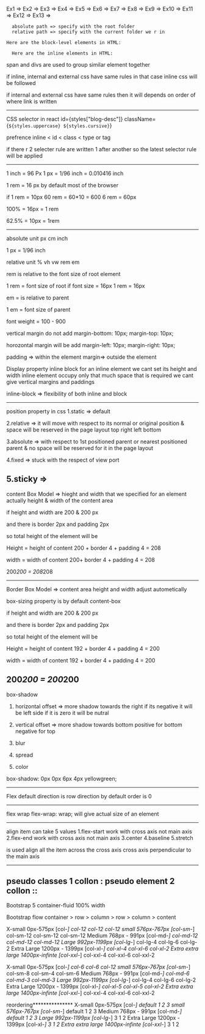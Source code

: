 Ex1 => 
Ex2 => 
Ex3 => 
Ex4 => 
Ex5 => 
Ex6 => 
Ex7 => 
Ex8 => 
Ex9 => 
Ex10 => 
Ex11 => 
Ex12 => 
Ex13 => 


<!-- <ol style={{ listStyleType: "upper-roman" }}> 
          <li>akash</li>
          <li>mobile</li>
          <li>laptop</li>
          <li>runner</li>
      </ol>
      <ul style={{ listStyleType: "circle" }}> 
          <li>akash</li>
          <li>mobile</li>
          <li>laptop</li>
          <li>runner</li>
      </ul> -->


      absolute path => specify with the root folder
      relative path => specify with the current folder we r in

    Here are the block-level elements in HTML:

<!-- <address><article><aside><blockquote><canvas><dd><div><dl><dt><fieldset><figcaption><figure><footer><form><h1>-<h6><header><hr><li><main><nav><noscript><ol><p><pre><section><table><tfoot><ul><video> -->


      Here are the inline elements in HTML:

<!-- <a><abbr><acronym><b><bdo><big><br><button><cite><code><dfn><em><i><img><input><kbd><label><map><object><output><q><samp><script><select><small><span><strong><sub><sup><textarea><time><tt><var> -->

span and divs are used to group similar element together

if inline, internal and external css have same rules in that case inline css will be followed

if internal and external css have same rules then it will depends on order of where link is written

-----------------------------------------
CSS selector in react
id={styles["blog-desc"]}
className={`${styles.uppercase} ${styles.cursive}`}

prefrence 
inline < id < class < type or tag

if there r 2 selecter rule are written 1 after another so the latest selector rule will be applied 

-----------------------------------------------------------------

1 inch = 96 Px
1 px = 1/96 inch = 0.010416 inch

1 rem = 16 px by default most of the browser

if 1 rem = 10px
60 rem = 60*10 = 600
6 rem = 60px

100% = 16px = 1 rem

62.5% = 10px = 1rem

--------------------------------------------------------------------


absolute unit px cm inch

1 px = 1/96 inch

relative unit % vh vw rem em 

rem is relative to the font size of root element

1 rem = font size of root
if font size = 16px
1 rem = 16px

em = is relative to parent

1 em = font size of parent

font weight = 100 - 900

vertical margin do not add 
margin-bottom: 10px;
margin-top: 10px;

horozontal margin will be add
margin-left: 10px;
margin-right: 10px;

padding => within the element
margin=> outside the element

Display  property inline block
for an inline element we cant set its height and width
inline element occupy only that much space that is required
we cant give vertical margins and paddings

inline-block => flexibility of both inline and block 

----------------------------------------
position property in css
1.static => default

2.relative => it will move with respect to its normal or original position & space will be reserved in the page layout
top right left bottom


3.absolute => with respect to 1st positioned parent or nearest positioned parent & no space will be reserved for it in the page layout

4.fixed => stuck with the respect of view port

5.sticky => 
----------------------------------------------
content Box Model => hieght and width that we specified for an element 
actually height & width of the content area

if height and width are 200 & 200 px

and there is border 2px and padding 2px

so total height of the element will be

Height = height of content 200 + border 4 + padding 4 = 208

width = width of content 200+ border 4 + padding 4 = 208

200*200 = 208*208

---------------------------------------------------

Border Box Model => content area height and width adjust autometically

box-sizing property is by default content-box

if height and width are 200 & 200 px

and there is border 2px and padding 2px

so total height of the element will be

Height = height of content 192 + border 4 + padding 4 = 200

width = width of content 192 + border 4 + padding 4 = 200

200*200 = 200*200
-------------------------------------------------

box-shadow

1. horizontal offset => more shadow towards the right
if its negative it will be left side
if it is zero it will be nutral 

2. vertical offset => more shadow towards bottom
positive for bottom
negative for top

3. blur

4. spread

5. color

box-shadow: 0px 0px 6px 4px yellowgreen;

----------------------------------------------------

Flex
default direction is row direction
by default order is 0

---------------------------------------------------

flex wrap
flex-wrap: wrap; will give actual size of an element 

---------------------------------------------------

 align item can take 5 values
1.flex-start work with cross axis not main axis
2.flex-end work with cross axis not main axis
3.center
4.baseline
5.stretch

is used align all the item across the cross axis 
cross axis perpendicular to the main axis 

-----------------------------------------
pseudo classes 1 collon :
pseudo element 2 collon ::
------------------------------------------
Bootstrap 5
container-fluid 100% width

Bootstrap flow
container > row > column > row > column > content

X-small                0px-575px               [col-*]         col-12 col-12 col-12
small                  576px-767px             [col-sm-*]      col-sm-12 col-sm-12 col-sm-12
Medium                 768px - 991px           [col-md-*]      col-md-12 col-md-12 col-md-12
Large                  992px-1199px            [col-lg-*]      col-lg-4 col-lg-6 col-lg-2
Extra Large            1200px - 1399px         [col-xl-*]      col-xl-4 col-xl-6 col-xl-2
Extra extra large      1400px-infinte          [col-xxl-*]     col-xxl-4 col-xxl-6 col-xxl-2


X-small                0px-575px               [col-*]         col-6 col-6 col-12
small                  576px-767px             [col-sm-*]      col-sm-8 col-sm-4 col-sm-6
Medium                 768px - 991px           [col-md-*]      col-md-6 col-md-3 col-md-3
Large                  992px-1199px            [col-lg-*]      col-lg-4 col-lg-6 col-lg-2
Extra Large            1200px - 1399px         [col-xl-*]      col-xl-5 col-xl-5 col-xl-2
Extra extra large      1400px-infinte          [col-xxl-*]     col-xxl-4 col-xxl-6 col-xxl-2

reordering***************
X-small                0px-575px               [col-*]         default 1 2 3
small                  576px-767px             [col-sm-*]      default 1 2 3
Medium                 768px - 991px           [col-md-*]      default 1 2 3 
Large                  992px-1199px            [col-lg-*]      3 1 2
Extra Large            1200px - 1399px         [col-xl-*]      3 1 2
Extra extra large      1400px-infinte          [col-xxl-*]     3 1 2